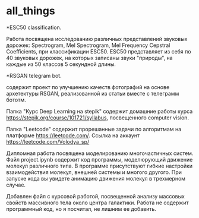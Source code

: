 # all_things

*ESC50 classification.



Работа посвящена исследованию различных представлений звуковых дорожек: Spectrogram, Mel Spectrogram, Mel Frequency Cepstral Coefficients, при классификации ESC50. ESC50 представляет из себя по 40 звуковых дорожек, на которых записаны звуки "природы", на каждые из 50 классов 5 секундной длины.


*RSGAN telegram bot.


содержит проект по улучшению качеств фотографий на основе архетектуры RSGAN, реализованной из статьи вместе с телеграмм бототм.



Папка "Курс Deep Learning на stepik" содержит домашние работы курса https://stepik.org/course/101721/syllabus, посвещенного computer vision.


Папка "Leetcode" содержит прорешанные задачи по алгоритмам на платформе https://leetcode.com/. 
Ссылка на аккаунт https://leetcode.com/Volodya_sp/





Дипломная работа посвящена моделированию многочастичных систем. Файл project.ipynb содержит код программы, моделюрующий движение молекул различного типа. В программе присутствуют гибкие настройки взаимодействия молекул, внешней системы и многого другого.  При запуске кода вы увидете анимацию движения молекул в трехмерном случае. 



Добавлен файл с курсовой работой, посвещенной анализу массовых свойств массивного тела около центра галактики. Работа не содержит программный код, но я посчитал, не лишним ее добавить.




